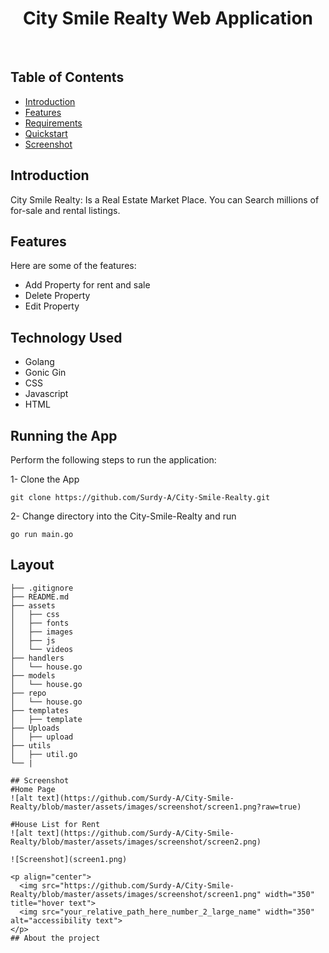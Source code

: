 <h1 align="center"> City Smile Realty Web Application </h1> <br>




## Table of Contents

- [Introduction](#introduction)
- [Features](#features)
- [Requirements](#requirements)
- [Quickstart](#quick-start)
- [Screenshot](#documentation)




## Introduction

City Smile Realty: Is a Real Estate Market Place. You can Search millions of for-sale and rental listings.


## Features
Here are some of the features:
- Add Property for rent and sale
- Delete Property
- Edit Property

## Technology Used
- Golang
- Gonic Gin
- CSS
- Javascript
- HTML

## Running the App
Perform the following steps to run the application:

1- Clone the App

```
git clone https://github.com/Surdy-A/City-Smile-Realty.git
``` 

2- Change directory into the City-Smile-Realty and run

```
go run main.go
``` 

## Layout

```tree
├── .gitignore
├── README.md
├── assets
│   ├── css
│   ├── fonts  
│   ├── images
│   ├── js
│   └── videos
├── handlers
│   └── house.go 
├── models
│   └── house.go
├── repo
│   └── house.go
├── templates
│   ├── template
├── Uploads
│   ├── upload
├── utils
│   ├── util.go
└── |
    
## Screenshot
#Home Page
![alt text](https://github.com/Surdy-A/City-Smile-Realty/blob/master/assets/images/screenshot/screen1.png?raw=true)

#House List for Rent
![alt text](https://github.com/Surdy-A/City-Smile-Realty/blob/master/assets/images/screenshot/screen2.png)

![Screenshot](screen1.png)

<p align="center">
  <img src="https://github.com/Surdy-A/City-Smile-Realty/blob/master/assets/images/screenshot/screen1.png" width="350" title="hover text">
  <img src="your_relative_path_here_number_2_large_name" width="350" alt="accessibility text">
</p>
## About the project

